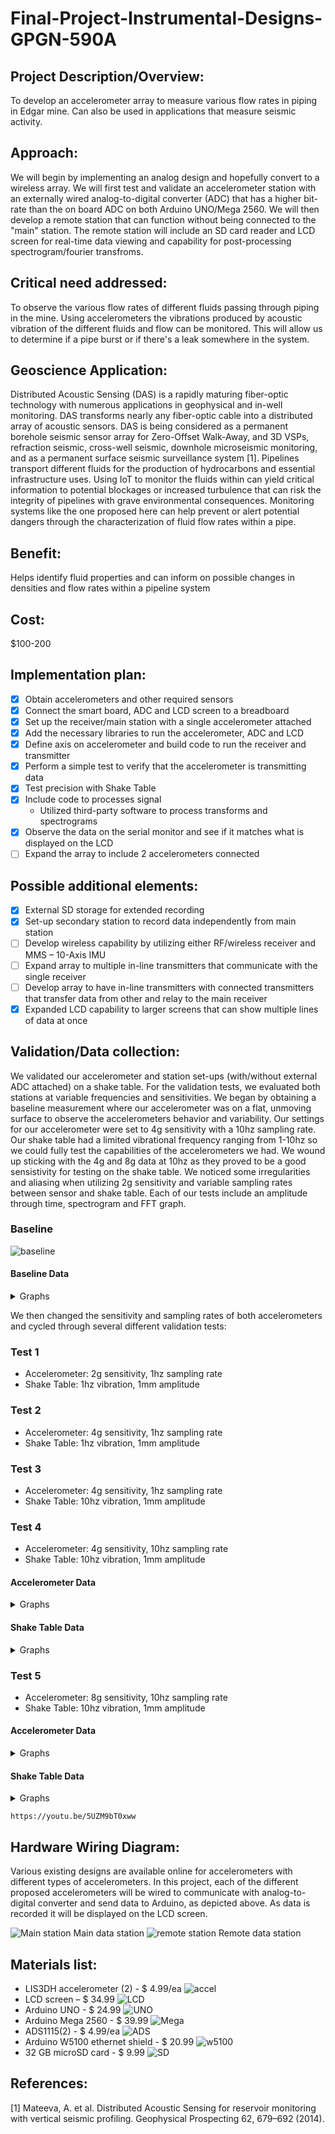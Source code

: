 # Final-Project-Instrumental-Designs-GPGN-590A

## Project Description/Overview: 
To develop an accelerometer array to measure various flow rates in piping in Edgar mine. Can also be used in applications that measure seismic activity.

## Approach: 
We will begin by implementing an analog design and hopefully convert to a wireless array. We will first test and validate an accelerometer station with an externally wired analog-to-digital converter (ADC) that has a higher bit-rate than the on board ADC on both Arduino UNO/Mega 2560. We will then develop a remote station that can function without being connected to the "main" station. The remote station will include an SD card reader and LCD screen for real-time data viewing and capability for post-processing spectrogram/fourier transfroms.

## Critical need addressed: 
To observe the various flow rates of different fluids passing through piping in the mine. Using accelerometers the vibrations produced by acoustic vibration of the different fluids and flow can be monitored. This will allow us to determine if a pipe burst or if there's a leak somewhere in the system. 

## Geoscience Application: 
Distributed Acoustic Sensing (DAS) is a rapidly maturing fiber-optic technology with numerous applications in geophysical and in-well monitoring. DAS transforms nearly any fiber-optic cable into a distributed array of acoustic sensors. DAS is being considered as a permanent borehole seismic sensor array for Zero-Offset Walk-Away, and 3D VSPs, refraction seismic, cross-well seismic, downhole microseismic monitoring, and as a permanent surface seismic surveillance system [1]. Pipelines transport different fluids for the production of hydrocarbons and essential infrastructure uses. Using IoT to monitor the fluids within can yield critical information to potential blockages or increased turbulence that can risk the integrity of pipelines with grave environmental consequences. Monitoring systems like the one proposed here can help prevent or alert potential dangers through the characterization of fluid flow rates within a pipe.

## Benefit: 
Helps identify fluid properties and can inform on possible changes in densities and flow rates within a pipeline system

## Cost: 
$100-200

## Implementation plan:
- [X] Obtain accelerometers and other required sensors
- [X] Connect the smart board, ADC and LCD screen to a breadboard
- [X] Set up the receiver/main station with a single accelerometer attached
- [X] Add the necessary libraries to run the accelerometer, ADC and LCD 
- [X] Define axis on accelerometer and build code to run the receiver and transmitter
- [X] Perform a simple test to verify that the accelerometer is transmitting data
- [X] Test precision with Shake Table 
- [X] Include code to  processes signal
    - Utilized third-party software to process transforms and spectrograms   
- [X] Observe the data on the serial monitor and see if it matches what is displayed on the LCD 
- [ ] Expand the array to include 2 accelerometers connected 

## Possible additional elements: 
- [X] External SD storage for extended recording
- [X] Set-up secondary station to record data independently from main station
- [ ] Develop wireless capability by utilizing either RF/wireless receiver and  MMS – 10-Axis IMU
- [ ] Expand array to multiple in-line transmitters that communicate with the single receiver
- [ ] Develop array to have in-line transmitters with connected transmitters that transfer data from other and relay to the main receiver
- [X] Expanded LCD capability to larger screens that can show multiple lines of data at once

## Validation/Data collection:
We validated our accelerometer and station set-ups (with/without external ADC attached) on a shake table. For the validation tests, we evaluated both stations at variable frequencies and sensitivities. We began by obtaining a baseline measurement where our accelerometer was on a flat, unmoving surface to observe the accelerometers behavior and variability. Our settings for our accelerometer were set to 4g sensitivity with a 10hz sampling rate. Our shake table had a limited vibrational frequency ranging from 1-10hz so we could fully test the capabilities of the accelerometers we had. We wound up sticking with the 4g and 8g data at 10hz as they proved to be a good sensistivity for testing on the shake table. We noticed some irregularities and aliasing when utilizing 2g sensitivity and variable sampling rates between sensor and shake table. Each of our tests include an amplitude through time, spectrogram and FFT graph.

### Baseline
![baseline](/../main/baseline/baseline_1.png)

#### Baseline Data
<details><summary>Graphs</summary>
    <p align="middle">
        <img src="/../main/baseline/x_baseline_Input_time_history.bmp"width="32%" />
        <img src="/../main/baseline/y_baseline_time.bmp"width="32%" />
        <img src="/../main/baseline/z_baseline_time.bmp"width="32%" />
    </p>
    <p align="middle">
        <img src="/../main/baseline/x_baseline_waterfall.bmp"width="32%" />
        <img src="/../main/baseline/y_baseline_waterfall.bmp"width="32%" />
        <img src="/../main/baseline/z_baseline_waterfall.bmp"width="32%" />
    </p>
    <p align="middle">
        <img src="/../main/baseline/x_base_spectro.bmp"width="32%" />
        <img src="/../main/baseline/y_base_spectro.bmp"width="32%" />
        <img src="/../main/baseline/z_base_spectro.bmp"width="32%" />
    </p>
    </details>
    
We then changed the sensitivity and sampling rates of both accelerometers and cycled through several different validation tests:

### Test 1
-  Accelerometer: 2g sensitivity, 1hz sampling rate
-  Shake Table: 1hz vibration, 1mm amplitude

### Test 2
- Accelerometer: 4g sensitivity, 1hz sampling rate
- Shake Table: 1hz vibration, 1mm amplitude

### Test 3
- Accelerometer: 4g sensitivity, 1hz sampling rate
- Shake Table: 10hz vibration, 1mm amplitude

### Test 4
- Accelerometer: 4g sensitivity, 10hz sampling rate
- Shake Table: 10hz vibration, 1mm amplitude

#### Accelerometer Data
<details><summary>Graphs</summary>
    Accelerometer with no ADC:
    <p align="middle">   
        <img src="/../main/Accelerometer (no adc)/4g/x_4g_time.bmp" width="32%" />
        <img src="/../main/Accelerometer (no adc)/4g/y_4g_time.bmp" width="32%" />
        <img src="/../main/Accelerometer (no adc)/4g/z_4g_time.bmp" width="32%" />
        </p>
    <p align="middle">   
        <img src="/../main/Accelerometer (no adc)/4g/x_4g_waterfall.bmp" width="32%" />
        <img src="/../main/Accelerometer (no adc)/4g/y_4g_waterfall.bmp" width="32%" />
        <img src="/../main/Accelerometer (no adc)/4g/z_4g_waterfall.bmp" width="32%" />
        </p>
    <p align="middle">   
        <img src="/../main/Accelerometer (no adc)/4g/x_4g_spectro.bmp" width="32%" />
        <img src="/../main/Accelerometer (no adc)/4g/y_4g_spectro.bmp" width="32%" />
        <img src="/../main/Accelerometer (no adc)/4g/z_4g_spectro.bmp" width="32%" />
        </p>
 
    
    Accelerometer with ADC:
        
   <p align="middle">
        <img src="/../main/Accelerometer (with adc)/4g_D/x_4g_10hz_time.bmp" width="32%" />
        <img src="/../main/Accelerometer (with adc)/4g_D/y_4g_10hz_time.bmp" width="32%" />
        <img src="/../main/Accelerometer (with adc)/4g_D/z_4g_10hz_time.bmp" width="32%" />
   <p align="middle">
        <img src="/../main/Accelerometer (with adc)/4g_D/x_4g_10hz_waterfall.bmp" width="32%" />
        <img src="/../main/Accelerometer (with adc)/4g_D/y_4g_10hz_waterfall.bmp" width="32%" />
        <img src="/../main/Accelerometer (with adc)/4g_D/z_4g_10hz_waterfall.bmp" width="32%" />
        </p>
   <p align="middle">
        <img src="/../main/Accelerometer (with adc)/4g_D/x_4g_10hz_spectro.bmp" width="32%" />
        <img src="/../main/Accelerometer (with adc)/4g_D/y_4g_10hz_spectro.bmp" width="32%" />
        <img src="/../main/Accelerometer (with adc)/4g_D/z_4g_10hz_spectro.bmp" width="32%" />
        </p>
    </details>
    
#### Shake Table Data
<details><summary>Graphs</summary>
    <p align="middle">
        <img src="/../main/Shake Table/x_time_4g.bmp"width="32%" />
        <img src="/../main/Shake Table/y_time_4g.bmp"width="32%" />
        <img src="/../main/Shake Table/z_time_4g.bmp"width="32%" />
    </p>
    <p align="middle">
        <img src="/../main/Shake Table/x_waterfall_4g.bmp"width="32%" />
        <img src="/../main/Shake Table/y_waterfall_4g.bmp"width="32%" />
        <img src="/../main/Shake Table/z_waterfall_4g.bmp"width="32%" />
    </p>
    <p align="middle">
        <img src="/../main/Shake Table/x_spectro_4g.bmp"width="32%" />
        <img src="/../main/Shake Table/y_spectro_4g.bmp"width="32%" />
        <img src="/../main/Shake Table/z_spectro_4g.bmp"width="32%" />
    </p>
    </details>

### Test 5
- Accelerometer: 8g sensitivity, 10hz sampling rate
- Shake Table: 10hz vibration, 1mm amplitude

#### Accelerometer Data
<details><summary>Graphs</summary>
    Accelerometer with no ADC:
    <p align="middle">   
        <img src="/../main/Accelerometer (no adc)/8g/x_8g_time.bmp" width="32%" />
        <img src="/../main/Accelerometer (no adc)/8g/y_8g_time.bmp" width="32%" />
        <img src="/../main/Accelerometer (no adc)/8g/z_8g_time.bmp" width="32%" />
        </p>
    <p align="middle">   
        <img src="/../main/Accelerometer (no adc)/8g/x_8g_waterfall.bmp" width="32%" />
        <img src="/../main/Accelerometer (no adc)/8g/y_8g_waterfall.bmp" width="32%" />
        <img src="/../main/Accelerometer (no adc)/8g/z_8g_waterfall.bmp" width="32%" />
        </p>
    <p align="middle">   
        <img src="/../main/Accelerometer (no adc)/8g/x_8g_spectro.bmp" width="32%" />
        <img src="/../main/Accelerometer (no adc)/8g/y_8g_spectro.bmp" width="32%" />
        <img src="/../main/Accelerometer (no adc)/8g/z_8g_spectro.bmp" width="32%" />
    </p>
    

    Accelerometer with ADC:
        
   <p align="middle">
        <img src="/../main/Accelerometer (with adc)/8g_D/x_8g_10z_time.bmp" width="32%" />
        <img src="/../main/Accelerometer (with adc)/8g_D/y_8g_10hz_time.bmp" width="32%" />
        <img src="/../main/Accelerometer (with adc)/8g_D/z_8g_10hz_time.bmp" width="32%" />
   <p align="middle">
        <img src="/../main/Accelerometer (with adc)/8g_D/x_8g_10hz_waterfall.bmp" width="32%" />
        <img src="/../main/Accelerometer (with adc)/8g_D/y_8g_10hz_waterfall.bmp" width="32%" />
        <img src="/../main/Accelerometer (with adc)/8g_D/z_8g_10hz_waterfall.bmp" width="32%" />
        </p>
   <p align="middle">
        <img src="/../main/Accelerometer (with adc)/8g_D/x_8g_10hz_spectro.bmp" width="32%" />
        <img src="/../main/Accelerometer (with adc)/8g_D/y_8g_10hz_spectro.bmp" width="32%" />
        <img src="/../main/Accelerometer (with adc)/8g_D/z_8g_10hz_spectro.bmp" width="32%" />
        </p>
    </details>
    
#### Shake Table Data
<details><summary>Graphs</summary>
    <p align="middle">
        <img src="/../main/Shake Table/x_time_8g.bmp"width="32%" />
        <img src="/../main/Shake Table/y_time_8g.bmp"width="32%" />
        <img src="/../main/Shake Table/z_time_8g.bmp"width="32%" />
    </p>
    <p align="middle">
        <img src="/../main/Shake Table/x_waterfall_8g.bmp"width="32%" />
        <img src="/../main/Shake Table/y_waterfall_8g.bmp"width="32%" />
        <img src="/../main/Shake Table/z_waterfall_8g.bmp"width="32%" />
    </p>
    <p align="middle">
        <img src="/../main/Shake Table/x_spectro_8g.bmp"width="32%" />
        <img src="/../main/Shake Table/y_spectro_8g.bmp"width="32%" />
        <img src="/../main/Shake Table/z_spectro_8g.bmp"width="32%" />
    </p>
    </details>
    
    
    
    https://youtu.be/5UZM9bT0xww

## Hardware Wiring Diagram:
Various existing designs are available online for accelerometers with different types of accelerometers. In this project, each of the different proposed accelerometers will be wired to communicate with analog-to-digital converter and send data to Arduino, as depicted above. As data is recorded it will be displayed on the LCD screen.

![Main station](/../main/images/main.png)
Main data station
![remote station](/../main/images/remote.png)
Remote data station

## Materials list:
- LIS3DH accelerometer (2) - $ 4.99/ea
![accel](/../main/images/lis.jpeg) 
- LCD screen – $ 34.99​
![LCD](/../main/images/TFTLCD.jpg)
- Arduino UNO - $ 24.99
![UNO](/../main/images/UNO.jpeg)
- Arduino Mega 2560 - $ 39.99
![Mega](/../main/images/Mega.jpg)
- ADS1115(2) - $ 4.99/ea
![ADS](/../main/images/adc.jpg)
- Arduino W5100 ethernet shield - $ 20.99
![w5100](/../main/images/w5100.jpg)
- 32 GB microSD card - $ 9.99
![SD](/../main/images/SD.jpg)

## References:
[1] Mateeva, A. et al. Distributed Acoustic Sensing for reservoir monitoring with vertical seismic profiling. Geophysical Prospecting 62, 679–692 (2014). 
